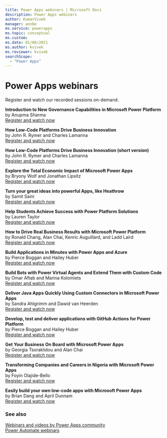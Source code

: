 ```yaml
---
title: Power Apps webinars | Microsoft Docs
description: Power Apps webinars
author: KumarVivek
manager: annbe
ms.service: powerapps
ms.topic: conceptual
ms.custom: 
ms.date: 01/06/2021
ms.author: kvivek
ms.reviewer: kvivek
searchScope:
  - "Power Apps"
---
```

# Power Apps webinars

Register and watch our recorded sessions on-demand.

**Introduction to New Governance Capabilities in Microsoft Power Platform**  
by Anupma Sharma  
[Register and watch now](https://info.microsoft.com/ww-Landing-GovernanceCapabilitiesinPowerPlatform.html?LCID=EN-US)

**How Low-Code Platforms Drive Business Innovation**  
by John R. Rymer and Charles Lamanna  
[Register and watch now](https://info.microsoft.com/ww-Landing-Low-Code-Platforms.html?Lcid=EN-US)

**How Low-Code Platforms Drive Business Innovation (short version)**  
by John R. Rymer and Charles Lamanna  
[Register and watch now](https://info.microsoft.com/ww-landing-how-low-code-platforms-drive-business-innovation-short.html?lcid=en-us)

**Explore the Total Economic Impact of Microsoft Power Apps**  
by Bryony Wolf and Jonathan Lipsitz  
[Register and watch now](https://info.microsoft.com/ww-Landing-Explore-the-Total-Economic-Impact-of-Microsoft-PowerApps.html?LCID=EN-US)

**Turn your great ideas into powerful Apps, like Heathrow**  
by Samit Saini  
[Register and watch now](https://info.microsoft.com/ww-landing-Turn-Your-Great-Ideas-into-Powerful-Apps.html?lcid=EN-US)

**Help Students Achieve Success with Power Platform Solutions**  
by Lauren Taylor  
[Register and watch now](https://info.microsoft.com/ww-Landing-Help-Students-Achieve-Success-with-Power-Platform-Solutions.html?LCID=EN-US&ocid=mkto_eml_EM690872A1LA1&ocid=eml_pg196198_gdc_comm_ba)

**How to Drive Real Business Results with Microsoft Power Platform**  
by Ronald Chang, Alan Chai, Kenric Auguillard, and Ladd Laird  
[Register and watch now](https://info.microsoft.com/ww-landing-DriveRealBusinessResultswithPowerPlatform.html?lcid=en-us)

**Build Applications in Minutes with Power Apps and Azure**  
by Pierce Boggan and Hailey Huber  
[Register and watch now](https://info.microsoft.com/ww-landing-rapid-application-development-with-power-apps-and-azure.html?lcid=en-us)

**Build Bots with Power Virtual Agents and Extend Them with Custom Code**  
by Omar Aftab and Marina Kolomiets  
[Register and watch now](https://info.microsoft.com/ww-Landing-BuildBotswithPowerVirtualAgents.html?LCID=EN-US)

**Deliver Java Apps Quickly Using Custom Connectors in Microsoft Power Apps**  
by Sandra Ahlgrimm and Dawid van Heerden  
[Register and watch now](https://info.microsoft.com/ww-Landing-DeliverJavaAppsQuicklyUsingCustomConnectors.html?LCID=EN-US)

**Develop, test and deliver applications with GitHub Actions for Power Platform**  
by Pierce Boggan and Hailey Huber  
[Register and watch now](https://info.microsoft.com/ww-landing-develop-test-and-deliver-applications-with-github-actions-for-power-platform.html?lcid=en-us)

**Get Your Business On Board with Microsoft Power Apps**  
by Georgia Tsoraklidou and Alan Chai  
[Register and watch now](https://info.microsoft.com/ww-Landing-GetYourBusinessOnBoard.html?LCID=EN-US)

**Transforming Companies and Careers in Nigeria with Microsoft Power Apps**  
by Foyin Olajide-Bello  
[Register and watch now](https://info.microsoft.com/ww-Landing-TransformingCompanieswithPowerApps.html?LCID=EN-US)

**Easily build your own low-code apps with Microsoft Power Apps**  
by Brian Dang and April Dunnam  
[Register and watch now](https://info.microsoft.com/ww-Landing-EasilyBuildBusinessApps.html?LCID=EN-US)

### See also

[Webinars and videos by Power Apps community](https://powerusers.microsoft.com/t5/Webinars-and-Video-Gallery/bd-p/VideoGallery)<br/>
[Power Automate webinars](/power-automate/webinars)
